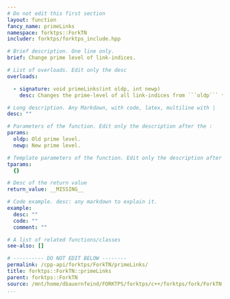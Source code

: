 ```yaml
---
# Do not edit this first section
layout: function
fancy_name: primeLinks
namespace: forktps::ForkTN
includer: forktps/forktps_include.hpp

# Brief description. One line only.
brief: Change prime level of link-indices.

# List of overloads. Edit only the desc
overloads:

  - signature: void primeLinks(int oldp, int newp)
    desc: Changes the prime-level of all link-indices from ```oldp``` to ```newp```.

# Long description. Any Markdown, with code, latex, multiline with |
desc: ""

# Parameters of the function. Edit only the description after the :
params:
  oldp: Old prime level.
  newp: New prime level.

# Template parameters of the function. Edit only the description after the :
tparams:
  {}

# Desc of the return value
return_value: __MISSING__

# Code example. desc: any markdown to explain it.
example:
  desc: ""
  code: ""
  comment: ""

# A list of related functions/classes
see-also: []

# ---------- DO NOT EDIT BELOW --------
permalink: /cpp-api/forktps/ForkTN/primeLinks/
title: forktps::ForkTN::primeLinks
parent: forktps::ForkTN
source: /mnt/home/dbauernfeind/FORKTPS/forktps/c++/forktps/fork/ForkTN.hpp
...
```


